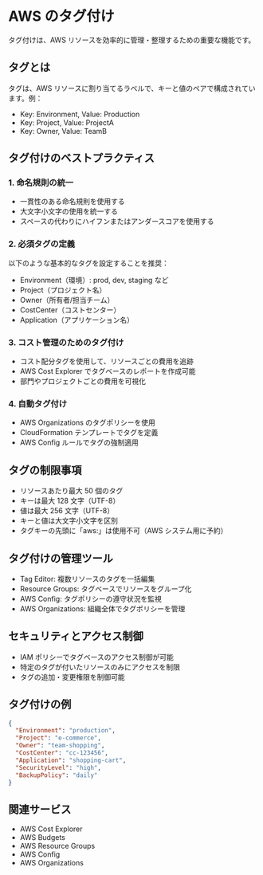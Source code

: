 # AWS のタグ付け

タグ付けは、AWS リソースを効率的に管理・整理するための重要な機能です。

## タグとは

タグは、AWS リソースに割り当てるラベルで、キーと値のペアで構成されています。例：

- Key: Environment, Value: Production
- Key: Project, Value: ProjectA
- Key: Owner, Value: TeamB

## タグ付けのベストプラクティス

### 1. 命名規則の統一

- 一貫性のある命名規則を使用する
- 大文字小文字の使用を統一する
- スペースの代わりにハイフンまたはアンダースコアを使用する

### 2. 必須タグの定義

以下のような基本的なタグを設定することを推奨：

- Environment（環境）: prod, dev, staging など
- Project（プロジェクト名）
- Owner（所有者/担当チーム）
- CostCenter（コストセンター）
- Application（アプリケーション名）

### 3. コスト管理のためのタグ付け

- コスト配分タグを使用して、リソースごとの費用を追跡
- AWS Cost Explorer でタグベースのレポートを作成可能
- 部門やプロジェクトごとの費用を可視化

### 4. 自動タグ付け

- AWS Organizations のタグポリシーを使用
- CloudFormation テンプレートでタグを定義
- AWS Config ルールでタグの強制適用

## タグの制限事項

- リソースあたり最大 50 個のタグ
- キーは最大 128 文字（UTF-8）
- 値は最大 256 文字（UTF-8）
- キーと値は大文字小文字を区別
- タグキーの先頭に「aws:」は使用不可（AWS システム用に予約）

## タグ付けの管理ツール

- Tag Editor: 複数リソースのタグを一括編集
- Resource Groups: タグベースでリソースをグループ化
- AWS Config: タグポリシーの遵守状況を監視
- AWS Organizations: 組織全体でタグポリシーを管理

## セキュリティとアクセス制御

- IAM ポリシーでタグベースのアクセス制御が可能
- 特定のタグが付いたリソースのみにアクセスを制限
- タグの追加・変更権限を制御可能

## タグ付けの例

```json
{
  "Environment": "production",
  "Project": "e-commerce",
  "Owner": "team-shopping",
  "CostCenter": "cc-123456",
  "Application": "shopping-cart",
  "SecurityLevel": "high",
  "BackupPolicy": "daily"
}
```

## 関連サービス

- AWS Cost Explorer
- AWS Budgets
- AWS Resource Groups
- AWS Config
- AWS Organizations
